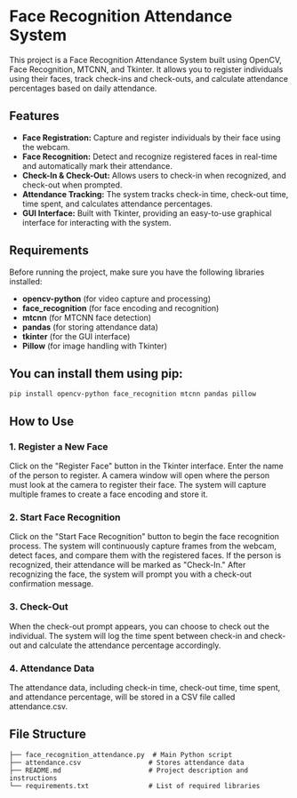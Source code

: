 # Face Recognition Attendance System
This project is a Face Recognition Attendance System built using OpenCV, Face Recognition, MTCNN, and Tkinter. It allows you to register individuals using their faces, track check-ins and check-outs, and calculate attendance percentages based on daily attendance.

## Features
- **Face Registration:** Capture and register individuals by their face using the webcam.
- **Face Recognition:** Detect and recognize registered faces in real-time and automatically mark their attendance.
- **Check-In & Check-Out:** Allows users to check-in when recognized, and check-out when prompted.
- **Attendance Tracking:** The system tracks check-in time, check-out time, time spent, and calculates attendance percentages.
- **GUI Interface:** Built with Tkinter, providing an easy-to-use graphical interface for interacting with the system.

## Requirements
Before running the project, make sure you have the following libraries installed:
- **opencv-python** (for video capture and processing)
- **face_recognition** (for face encoding and recognition)
- **mtcnn** (for MTCNN face detection)
- **pandas** (for storing attendance data)
- **tkinter** (for the GUI interface)
- **Pillow** (for image handling with Tkinter)

## You can install them using pip:
``` function test()
pip install opencv-python face_recognition mtcnn pandas pillow
```
## How to Use

### 1. Register a New Face
Click on the "Register Face" button in the Tkinter interface.
Enter the name of the person to register.
A camera window will open where the person must look at the camera to register their face. The system will capture multiple frames to create a face encoding and store it.

### 2. Start Face Recognition
Click on the "Start Face Recognition" button to begin the face recognition process.
The system will continuously capture frames from the webcam, detect faces, and compare them with the registered faces.
If the person is recognized, their attendance will be marked as "Check-In."
After recognizing the face, the system will prompt you with a check-out confirmation message.

### 3. Check-Out
When the check-out prompt appears, you can choose to check out the individual.
The system will log the time spent between check-in and check-out and calculate the attendance percentage accordingly.

### 4. Attendance Data
The attendance data, including check-in time, check-out time, time spent, and attendance percentage, will be stored in a CSV file called attendance.csv.

## File Structure

```
├── face_recognition_attendance.py  # Main Python script
├── attendance.csv                 # Stores attendance data
├── README.md                      # Project description and instructions
└── requirements.txt               # List of required libraries
```



